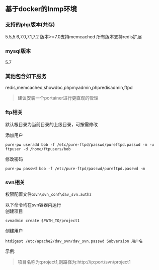 ## 基于docker的lnmp环境

### 支持的php版本(共存)
5.5,5.6,7.0,7.1,7.2
版本>=7.0支持memcached
所有版本支持redis扩展

### mysql版本
5.7

### 其他包含如下服务
redis,memcached,showdoc,phpmyadmin,phpredisadmin,ftpd

> 建议安装一个portainer进行更直观的管理

### ftp相关
默认根目录为当前目录的上级目录，可按需修改

添加用户
```
pure-pw useradd bob -f /etc/pure-ftpd/passwd/pureftpd.passwd -m -u ftpuser -d /home/ftpusers/bob
```

修改密码
```
pure-pw passwd bob -f /etc/pure-ftpd/passwd/pureftpd.passwd -m
```

### svn相关
权限配置文件:`svn\svn_conf\dav_svn.authz`  

以下命令均在svn容器内运行  
创建项目
```
svnadmin create $PATH_TO/project1
```
创建用户
```
htdigest /etc/apache2/dav_svn/dav_svn.passwd Subversion 用户名
```

示例:  
> 项目名称为:project1,则路径为:http://ip:port/svn/project1